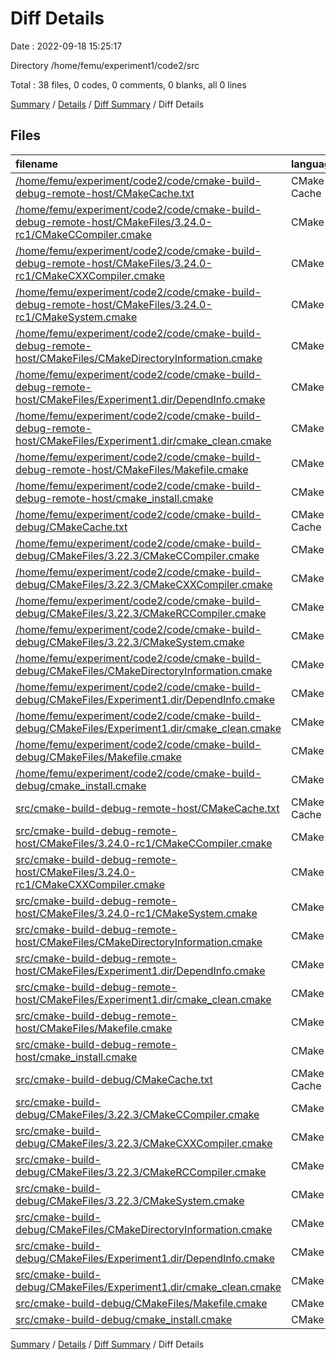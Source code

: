 # Diff Details

Date : 2022-09-18 15:25:17

Directory /home/femu/experiment1/code2/src

Total : 38 files,  0 codes, 0 comments, 0 blanks, all 0 lines

[Summary](results.md) / [Details](details.md) / [Diff Summary](diff.md) / Diff Details

## Files
| filename | language | code | comment | blank | total |
| :--- | :--- | ---: | ---: | ---: | ---: |
| [/home/femu/experiment/code2/code/cmake-build-debug-remote-host/CMakeCache.txt](//home/femu/experiment/code2/code/cmake-build-debug-remote-host/CMakeCache.txt) | CMake Cache | -332 | 0 | -72 | -404 |
| [/home/femu/experiment/code2/code/cmake-build-debug-remote-host/CMakeFiles/3.24.0-rc1/CMakeCCompiler.cmake](//home/femu/experiment/code2/code/cmake-build-debug-remote-host/CMakeFiles/3.24.0-rc1/CMakeCCompiler.cmake) | CMake | -55 | 0 | -18 | -73 |
| [/home/femu/experiment/code2/code/cmake-build-debug-remote-host/CMakeFiles/3.24.0-rc1/CMakeCXXCompiler.cmake](//home/femu/experiment/code2/code/cmake-build-debug-remote-host/CMakeFiles/3.24.0-rc1/CMakeCXXCompiler.cmake) | CMake | -64 | 0 | -20 | -84 |
| [/home/femu/experiment/code2/code/cmake-build-debug-remote-host/CMakeFiles/3.24.0-rc1/CMakeSystem.cmake](//home/femu/experiment/code2/code/cmake-build-debug-remote-host/CMakeFiles/3.24.0-rc1/CMakeSystem.cmake) | CMake | -10 | 0 | -6 | -16 |
| [/home/femu/experiment/code2/code/cmake-build-debug-remote-host/CMakeFiles/CMakeDirectoryInformation.cmake](//home/femu/experiment/code2/code/cmake-build-debug-remote-host/CMakeFiles/CMakeDirectoryInformation.cmake) | CMake | -12 | 0 | -5 | -17 |
| [/home/femu/experiment/code2/code/cmake-build-debug-remote-host/CMakeFiles/Experiment1.dir/DependInfo.cmake](//home/femu/experiment/code2/code/cmake-build-debug-remote-host/CMakeFiles/Experiment1.dir/DependInfo.cmake) | CMake | -22 | 0 | -6 | -28 |
| [/home/femu/experiment/code2/code/cmake-build-debug-remote-host/CMakeFiles/Experiment1.dir/cmake_clean.cmake](//home/femu/experiment/code2/code/cmake-build-debug-remote-host/CMakeFiles/Experiment1.dir/cmake_clean.cmake) | CMake | -26 | 0 | -2 | -28 |
| [/home/femu/experiment/code2/code/cmake-build-debug-remote-host/CMakeFiles/Makefile.cmake](//home/femu/experiment/code2/code/cmake-build-debug-remote-host/CMakeFiles/Makefile.cmake) | CMake | -124 | 0 | -6 | -130 |
| [/home/femu/experiment/code2/code/cmake-build-debug-remote-host/cmake_install.cmake](//home/femu/experiment/code2/code/cmake-build-debug-remote-host/cmake_install.cmake) | CMake | -46 | 0 | -9 | -55 |
| [/home/femu/experiment/code2/code/cmake-build-debug/CMakeCache.txt](//home/femu/experiment/code2/code/cmake-build-debug/CMakeCache.txt) | CMake Cache | -347 | 0 | -77 | -424 |
| [/home/femu/experiment/code2/code/cmake-build-debug/CMakeFiles/3.22.3/CMakeCCompiler.cmake](//home/femu/experiment/code2/code/cmake-build-debug/CMakeFiles/3.22.3/CMakeCCompiler.cmake) | CMake | -55 | 0 | -18 | -73 |
| [/home/femu/experiment/code2/code/cmake-build-debug/CMakeFiles/3.22.3/CMakeCXXCompiler.cmake](//home/femu/experiment/code2/code/cmake-build-debug/CMakeFiles/3.22.3/CMakeCXXCompiler.cmake) | CMake | -64 | 0 | -20 | -84 |
| [/home/femu/experiment/code2/code/cmake-build-debug/CMakeFiles/3.22.3/CMakeRCCompiler.cmake](//home/femu/experiment/code2/code/cmake-build-debug/CMakeFiles/3.22.3/CMakeRCCompiler.cmake) | CMake | -6 | 0 | -1 | -7 |
| [/home/femu/experiment/code2/code/cmake-build-debug/CMakeFiles/3.22.3/CMakeSystem.cmake](//home/femu/experiment/code2/code/cmake-build-debug/CMakeFiles/3.22.3/CMakeSystem.cmake) | CMake | -10 | 0 | -6 | -16 |
| [/home/femu/experiment/code2/code/cmake-build-debug/CMakeFiles/CMakeDirectoryInformation.cmake](//home/femu/experiment/code2/code/cmake-build-debug/CMakeFiles/CMakeDirectoryInformation.cmake) | CMake | -12 | 0 | -5 | -17 |
| [/home/femu/experiment/code2/code/cmake-build-debug/CMakeFiles/Experiment1.dir/DependInfo.cmake](//home/femu/experiment/code2/code/cmake-build-debug/CMakeFiles/Experiment1.dir/DependInfo.cmake) | CMake | -22 | 0 | -6 | -28 |
| [/home/femu/experiment/code2/code/cmake-build-debug/CMakeFiles/Experiment1.dir/cmake_clean.cmake](//home/femu/experiment/code2/code/cmake-build-debug/CMakeFiles/Experiment1.dir/cmake_clean.cmake) | CMake | -28 | 0 | -2 | -30 |
| [/home/femu/experiment/code2/code/cmake-build-debug/CMakeFiles/Makefile.cmake](//home/femu/experiment/code2/code/cmake-build-debug/CMakeFiles/Makefile.cmake) | CMake | -50 | 0 | -6 | -56 |
| [/home/femu/experiment/code2/code/cmake-build-debug/cmake_install.cmake](//home/femu/experiment/code2/code/cmake-build-debug/cmake_install.cmake) | CMake | -42 | 0 | -8 | -50 |
| [src/cmake-build-debug-remote-host/CMakeCache.txt](/src/cmake-build-debug-remote-host/CMakeCache.txt) | CMake Cache | 332 | 0 | 72 | 404 |
| [src/cmake-build-debug-remote-host/CMakeFiles/3.24.0-rc1/CMakeCCompiler.cmake](/src/cmake-build-debug-remote-host/CMakeFiles/3.24.0-rc1/CMakeCCompiler.cmake) | CMake | 55 | 0 | 18 | 73 |
| [src/cmake-build-debug-remote-host/CMakeFiles/3.24.0-rc1/CMakeCXXCompiler.cmake](/src/cmake-build-debug-remote-host/CMakeFiles/3.24.0-rc1/CMakeCXXCompiler.cmake) | CMake | 64 | 0 | 20 | 84 |
| [src/cmake-build-debug-remote-host/CMakeFiles/3.24.0-rc1/CMakeSystem.cmake](/src/cmake-build-debug-remote-host/CMakeFiles/3.24.0-rc1/CMakeSystem.cmake) | CMake | 10 | 0 | 6 | 16 |
| [src/cmake-build-debug-remote-host/CMakeFiles/CMakeDirectoryInformation.cmake](/src/cmake-build-debug-remote-host/CMakeFiles/CMakeDirectoryInformation.cmake) | CMake | 12 | 0 | 5 | 17 |
| [src/cmake-build-debug-remote-host/CMakeFiles/Experiment1.dir/DependInfo.cmake](/src/cmake-build-debug-remote-host/CMakeFiles/Experiment1.dir/DependInfo.cmake) | CMake | 22 | 0 | 6 | 28 |
| [src/cmake-build-debug-remote-host/CMakeFiles/Experiment1.dir/cmake_clean.cmake](/src/cmake-build-debug-remote-host/CMakeFiles/Experiment1.dir/cmake_clean.cmake) | CMake | 26 | 0 | 2 | 28 |
| [src/cmake-build-debug-remote-host/CMakeFiles/Makefile.cmake](/src/cmake-build-debug-remote-host/CMakeFiles/Makefile.cmake) | CMake | 124 | 0 | 6 | 130 |
| [src/cmake-build-debug-remote-host/cmake_install.cmake](/src/cmake-build-debug-remote-host/cmake_install.cmake) | CMake | 46 | 0 | 9 | 55 |
| [src/cmake-build-debug/CMakeCache.txt](/src/cmake-build-debug/CMakeCache.txt) | CMake Cache | 347 | 0 | 77 | 424 |
| [src/cmake-build-debug/CMakeFiles/3.22.3/CMakeCCompiler.cmake](/src/cmake-build-debug/CMakeFiles/3.22.3/CMakeCCompiler.cmake) | CMake | 55 | 0 | 18 | 73 |
| [src/cmake-build-debug/CMakeFiles/3.22.3/CMakeCXXCompiler.cmake](/src/cmake-build-debug/CMakeFiles/3.22.3/CMakeCXXCompiler.cmake) | CMake | 64 | 0 | 20 | 84 |
| [src/cmake-build-debug/CMakeFiles/3.22.3/CMakeRCCompiler.cmake](/src/cmake-build-debug/CMakeFiles/3.22.3/CMakeRCCompiler.cmake) | CMake | 6 | 0 | 1 | 7 |
| [src/cmake-build-debug/CMakeFiles/3.22.3/CMakeSystem.cmake](/src/cmake-build-debug/CMakeFiles/3.22.3/CMakeSystem.cmake) | CMake | 10 | 0 | 6 | 16 |
| [src/cmake-build-debug/CMakeFiles/CMakeDirectoryInformation.cmake](/src/cmake-build-debug/CMakeFiles/CMakeDirectoryInformation.cmake) | CMake | 12 | 0 | 5 | 17 |
| [src/cmake-build-debug/CMakeFiles/Experiment1.dir/DependInfo.cmake](/src/cmake-build-debug/CMakeFiles/Experiment1.dir/DependInfo.cmake) | CMake | 22 | 0 | 6 | 28 |
| [src/cmake-build-debug/CMakeFiles/Experiment1.dir/cmake_clean.cmake](/src/cmake-build-debug/CMakeFiles/Experiment1.dir/cmake_clean.cmake) | CMake | 28 | 0 | 2 | 30 |
| [src/cmake-build-debug/CMakeFiles/Makefile.cmake](/src/cmake-build-debug/CMakeFiles/Makefile.cmake) | CMake | 50 | 0 | 6 | 56 |
| [src/cmake-build-debug/cmake_install.cmake](/src/cmake-build-debug/cmake_install.cmake) | CMake | 42 | 0 | 8 | 50 |

[Summary](results.md) / [Details](details.md) / [Diff Summary](diff.md) / Diff Details